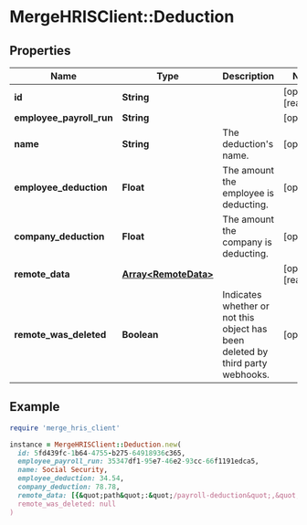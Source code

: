 # MergeHRISClient::Deduction

## Properties

| Name | Type | Description | Notes |
| ---- | ---- | ----------- | ----- |
| **id** | **String** |  | [optional][readonly] |
| **employee_payroll_run** | **String** |  | [optional] |
| **name** | **String** | The deduction&#39;s name. | [optional] |
| **employee_deduction** | **Float** | The amount the employee is deducting. | [optional] |
| **company_deduction** | **Float** | The amount the company is deducting. | [optional] |
| **remote_data** | [**Array&lt;RemoteData&gt;**](RemoteData.md) |  | [optional][readonly] |
| **remote_was_deleted** | **Boolean** | Indicates whether or not this object has been deleted by third party webhooks. | [optional] |

## Example

```ruby
require 'merge_hris_client'

instance = MergeHRISClient::Deduction.new(
  id: 5fd439fc-1b64-4755-b275-64918936c365,
  employee_payroll_run: 35347df1-95e7-46e2-93cc-66f1191edca5,
  name: Social Security,
  employee_deduction: 34.54,
  company_deduction: 78.78,
  remote_data: [{&quot;path&quot;:&quot;/payroll-deduction&quot;,&quot;data&quot;:[&quot;Varies by platform&quot;]}],
  remote_was_deleted: null
)
```

